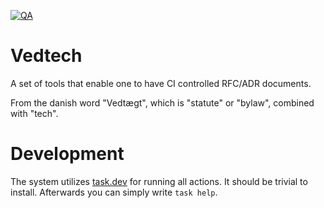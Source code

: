 [![QA](https://github.com/C0DK/vedtech/actions/workflows/code_quality.yml/badge.svg)](https://github.com/C0DK/vedtech/actions/workflows/code_quality.yml)
# Vedtech
A set of tools that enable one to have CI controlled RFC/ADR documents.

From the danish word "Vedtægt", which is "statute" or "bylaw", combined with "tech".


# Development
The system utilizes [task.dev](https://taskfile.dev/) for running all actions.
It should be trivial to install. Afterwards you can simply write `task help`.